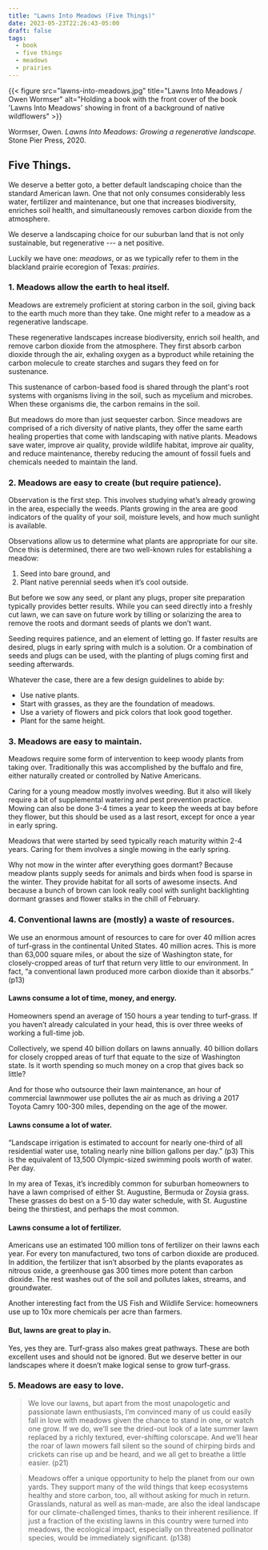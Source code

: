 ```yaml
---
title: "Lawns Into Meadows (Five Things)"
date: 2023-05-23T22:26:43-05:00
draft: false
tags:
  - book
  - five things
  - meadows
  - prairies
---
```


{{< figure src="lawns-into-meadows.jpg" title="Lawns Into Meadows / Owen Wormser" alt="Holding a book with the front cover of the book 'Lawns Into Meadows' showing in front of a background of native wildflowers" >}}

Wormser, Owen. *Lawns Into Meadows: Growing a regenerative landscape.* Stone Pier Press, 2020.

## Five Things.

We deserve a better goto, a better default landscaping choice than the standard American lawn. One that not only consumes considerably less water, fertilizer and maintenance, but one that increases biodiversity, enriches soil health, and simultaneously removes carbon dioxide from the atmosphere.

We deserve a landscaping choice for our suburban land that is not only sustainable, but regenerative --- a net positive.

Luckily we have one: *meadows*, or as we typically refer to them in the blackland prairie ecoregion of Texas: *prairies*.

### 1. Meadows allow the earth to heal itself.
Meadows are extremely proficient at storing carbon in the soil, giving back to the earth much more than they take. One might refer to a meadow as a regenerative landscape.

These regenerative landscapes increase biodiversity, enrich soil health, and remove carbon dioxide from the atmosphere. They first absorb carbon dioxide through the air, exhaling oxygen as a byproduct while retaining the carbon molecule to create starches and sugars they feed on for sustenance.

This sustenance of carbon-based food is shared through the plant's root systems with organisms living in the soil, such as mycelium and microbes. When these organisms die, the carbon remains in the soil.

But meadows do more than just sequester carbon. Since meadows are comprised of a rich diversity of native plants, they offer the same earth healing properties that come with landscaping with native plants. Meadows save water, improve air quality, provide wildlife habitat, improve air quality, and reduce maintenance, thereby reducing the amount of fossil fuels and chemicals needed to maintain the land.

### 2. Meadows are easy to create (but require patience).
Observation is the first step. This involves studying what’s already growing in the area, especially the weeds. Plants growing in the area are good indicators of the quality of your soil, moisture levels, and how much sunlight is available.

Observations allow us to determine what plants are appropriate for our site. Once this is determined, there are two well-known rules for establishing a meadow:
1. Seed into bare ground, and
2. Plant native perennial seeds when it’s cool outside.

But before we sow any seed, or plant any plugs, proper site preparation typically provides better results. While you can seed directly into a freshly cut lawn, we can save on future work by tilling or solarizing the area to remove the roots and dormant seeds of plants we don’t want.

Seeding requires patience, and an element of letting go. If faster results are desired, plugs in early spring with mulch is a solution. Or a combination of seeds and plugs can be used, with the planting of plugs coming first and seeding afterwards.

Whatever the case, there are a few design guidelines to abide by:
- Use native plants.
- Start with grasses, as they are the foundation of meadows.
- Use a variety of flowers and pick colors that look good together.
- Plant for the same height.
 
### 3. Meadows are easy to maintain.
Meadows require some form of intervention to keep woody plants from taking over. Traditionally this was accomplished by the buffalo and fire, either naturally created or controlled by Native Americans.

Caring for a young meadow mostly involves weeding. But it also will likely require a bit of supplemental watering and pest prevention practice. Mowing can also be done 3-4 times a year to keep the weeds at bay before they flower, but this should be used as a last resort, except for once a year in early spring.

Meadows that were started by seed typically reach maturity within 2-4 years. Caring for them involves a single mowing in the early spring.

Why not mow in the winter after everything goes dormant? Because meadow plants supply seeds for animals and birds when food is sparse in the winter. They provide habitat for all sorts of awesome insects. And because a bunch of brown can look really cool with sunlight backlighting dormant grasses and flower stalks in the chill of February.

### 4. Conventional lawns are (mostly) a waste of resources.
We use an enormous amount of resources to care for over 40 million acres of turf-grass in the continental United States. 40 million acres. This is more than 63,000 square miles, or about the size of Washington state, for closely-cropped areas of turf that return very little to our environment. In fact, “a conventional lawn produced more carbon dioxide than it absorbs.” (p13)

#### Lawns consume a lot of time, money, and energy.
Homeowners spend an average of 150 hours a year tending to turf-grass. If you haven’t already calculated in your head, this is over three weeks of working a full-time job.

Collectively, we spend 40 billion dollars on lawns annually. 40 billion dollars for closely cropped areas of turf that equate to the size of Washington state. Is it worth spending so much money on a crop that gives back so little?

And for those who outsource their lawn maintenance, an hour of commercial lawnmower use pollutes the air as much as driving a 2017 Toyota Camry 100-300 miles, depending on the age of the mower.

#### Lawns consume a lot of water.
“Landscape irrigation is estimated to account for nearly one-third of all residential water use, totaling nearly nine billion gallons per day.” (p3) This is the equivalent of 13,500 Olympic-sized swimming pools worth of water. Per day.

In my area of Texas, it’s incredibly common for suburban homeowners to have a lawn comprised of either St. Augustine, Bermuda or Zoysia grass. These grasses do best on a 5-10 day water schedule, with St. Augustine being the thirstiest, and perhaps the most common.

#### Lawns consume a lot of fertilizer.
Americans use an estimated 100 million tons of fertilizer on their lawns each year. For every ton manufactured, two tons of carbon dioxide are produced. In addition, the fertilizer that isn’t absorbed by the plants evaporates as nitrous oxide, a greenhouse gas 300 times more potent than carbon dioxide. The rest washes out of the soil and pollutes lakes, streams, and groundwater.

Another interesting fact from the US Fish and Wildlife Service: homeowners use up to 10x more chemicals per acre than farmers.

#### But, lawns are great to play in.
Yes, yes they are. Turf-grass also makes great pathways. These are both excellent uses and should not be ignored. But we deserve better in our landscapes where it doesn’t make logical sense to grow turf-grass.

### 5. Meadows are easy to love.
> We love our lawns, but apart from the most unapologetic and passionate lawn enthusiasts, I’m convinced many of us could easily fall in love with meadows given the chance to stand in one, or watch one grow. If we do, we’ll see the dried-out look of a late summer lawn replaced by a richly textured, ever-shifting colorscape. And we’ll hear the roar of lawn mowers fall silent so the sound of chirping birds and crickets can rise up and be heard, and we all get to breathe a little easier. (p21) 

> Meadows offer a unique opportunity to help the planet from our own yards. They support many of the wild things that keep ecosystems healthy and store carbon, too, all without asking for much in return. Grasslands, natural as well as man-made, are also the ideal landscape for our climate-challenged times, thanks to their inherent resilience. If just a fraction of the existing lawns in this country were turned into meadows, the ecological impact, especially on threatened pollinator species, would be immediately significant. (p138)